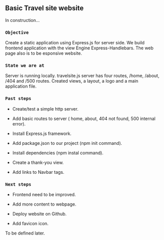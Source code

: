 
## Basic Travel site website

In construction... 

### `Objective`

Create a static application using Express.js for server side.
We build frontend application with the view Engine Express-Handlebars.
The web page also is to be esponsive website. 


### `State we are at`

Server is running locally.
travelsite.js server has four routes, /home, /about, /404 and /500 routes. 
Created views, a layout, a logo and a main application file.

### `Past steps`

- Create/test a simple http server.

- Add basic routes to server ( home, about, 404 not found, 500 internal error).

- Install Express.js framework.

- Add package.json to our project (npm init command).

- Install dependencies (npm instal command).

- Create a thank-you view.

- Add links to Navbar <a> tags.


### `Next steps`

- Frontend need to be improved.

- Add more content to webpage. 

- Deploy website on Github.

- Add favicon icon.



To be defined later.

